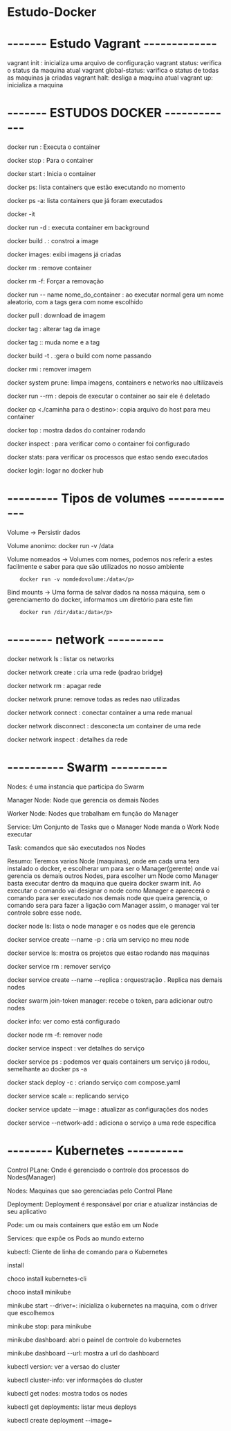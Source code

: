 # Estudo-Docker

# ------- Estudo Vagrant -------------

vagrant init <box>: inicializa uma arquivo de configuração 
vagrant status: verifica o status da maquina atual
vagrant global-status: varifica o status de todas as maquinas ja criadas
vagrant halt: desliga a maquina atual
vagrant up: inicializa a maquina


# ------- ESTUDOS DOCKER -------------

<p> docker run <container>: Executa o container </p>
<p> docker stop <container>: Para o container </p>
<p> docker start <container>: Inicia o container </p>
<p> docker ps: lista containers que estão executando no momento </p>
<p> docker ps -a: lista containers que já foram executados </p>
<p> docker -it <container>  </p>

<p> docker run -d <container>: executa container em background </p>
<p> docker build . : constroi a image</p>
<p> docker images: exibi imagens já criadas</p>
<p> docker rm <container>: remove container</p>
<p> docker rm <container> -f: Forçar a removação</p>
<p> docker run -- name nome_do_container <container>: ao executar normal gera um nome aleatorio, com a tags gera com  nome escolhido</p>
<p> docker pull <imagem>: download de imagem</p>
<p> docker tag <container> <nome da image>: alterar tag da image</p>  
<p> docker tag <container> <nome da image>:<nome da tag>: muda nome e a tag</p>
<p> docker build -t <nome> . :gera o build com nome passando</p>
<p> docker rmi <image>: remover imagem </p>
<p> docker system prune: limpa imagens, containers e networks nao ultilizaveis</p>
<p> docker run --rm <container>: depois de executar o container ao sair ele é deletado</p>
<p> docker cp <container:meuLocadeTrabalho/arquivo> <./caminha para o destino>: copia arquivo do host para meu container</p>
<p> docker top <container>: mostra dados do container rodando</p>
<p> docker inspect <container>: para verificar como o container foi configurado</p>
<p> docker stats: para verificar os processos que estao sendo executados</p>
<p> docker login: logar no docker hub</p>

# --------- Tipos de volumes -------------
<p> Volume -> Persistir dados</p>
<p> Volume anonimo: docker run -v /data</p>
<p> Volume nomeados ->  Volumes com nomes, podemos nos referir a estes facilmente
		    e saber para que são utilizados no nosso ambiente

		docker run -v nomdedovolume:/data</p>
		
<p> Bind mounts -> Uma forma de salvar dados na nossa máquina, sem o gerenciamento do docker,
		informamos um diretório para este fim 

		docker run /dir/data:/data</p>


# -------- network ----------

<p> docker network ls : listar os networks</p>
<p> docker network create <nome>: cria uma rede (padrao bridge)</p>
<p> docker network rm <nome da rede>: apagar rede</p>
<p> docker network prune: remove todas as redes nao utilizadas</p>
<p> docker network connect <rede> <container>: conectar container a uma rede manual</p>
<p> docker network disconnect <rede> <container>: desconecta um container de uma rede</p>
<p> docker network inspect <rede>: detalhes da rede</p>

# ---------- Swarm ----------

<p> Nodes: é uma instancia que participa do Swarm</p>
<p> Manager Node: Node que gerencia os demais Nodes</p>
<p> Worker Node: Nodes que trabalham em função do Manager</p>
<p> Service: Um Conjunto de Tasks que o Manager Node manda o Work Node executar</p>
<p> Task: comandos que são executados nos Nodes</p>

<p> Resumo: Teremos varios Node (maquinas), onde em cada uma tera instalado o docker, e escolherar um para 
ser o Manager(gerente) onde vai gerencia os demais outros Nodes, para escolher um Node como Manager
basta executar dentro da maquina que queira docker swarm init. Ao executar o comando vai designar o node como Manager
e aparecerá o comando para ser executado nos demais node que queira gerencia, o comando sera para fazer a ligação com Manager
assim, o manager vai ter controle sobre esse node.</p>

<p> docker node ls: lista o node manager e os nodes que ele gerencia</p>
<p> docker service create --name <nome da aplicação> -p <porta> <imagem>: cria um serviço no meu node</p>
<p> docker service ls: mostra os projetos que estao rodando nas maquinas</p>
<p> docker service rm <nome>: remover serviço </p>
<p> docker service create --name<nome> --replica <numero de replicas> <imagem>: orquestração . Replica nas demais nodes</p>
<p> docker swarm join-token manager: recebe o token, para adicionar outro nodes</p>
<p> docker info: ver como está configurado</p>
<p> docker node rm <ID> -f: remover node</p>
<p> docker service inspect <ID>: ver detalhes do serviço</p>
<p> docker service ps <ID>: podemos ver quais containers um serviço já rodou, semelhante ao docker ps -a</p>
<p> docker stack deploy -c <arquivo.yaml> <nome>: criando serviço com compose.yaml</p>
<p> docker service scale <nome do serviço>=<quantidade de nodes que quer escalar>: replicando serviço</p> 
<p> docker service update --image <imagem> <serviço>: atualizar as configurações dos nodes</p>
<p> docker service --network-add <nome da rede> <serviço>: adiciona o serviço a uma rede especifica</p>


# -------- Kubernetes ----------

<p> Control PLane: Onde é gerenciado o controle dos processos do Nodes(Manager)</p>
<p> Nodes: Maquinas que sao gerenciadas pelo Control Plane</p>
<p> Deployment: Deployment é responsável por criar e atualizar instâncias de seu aplicativo</p> 
<p> Pode: um ou mais containers que estão em um Node</p>
<p> Services: que expõe os Pods ao mundo externo</p>
<p> kubectl: Cliente de linha de comando para o Kubernetes</p>

<p> install</p>
<p> choco install kubernetes-cli</p>
<p> choco install minikube</p>

<p> minikube start --driver=<Driver>: inicializa o kubernetes na maquina, com o driver que escolhemos</p>
<p> minikube stop: para minikube</p>
<p> minikube dashboard: abri o painel de controle do kubernetes</p>
<p> minikube dashboard --url: mostra a url do dashboard</p>
<p> kubectl version: ver a versao do cluster</p>
<p> kubectl cluster-info: ver informações do cluster</p>
<p> kubectl get nodes: mostra todos os nodes</p>
<p> kubectl get deployments: listar meus deploys</p>
<p> kubectl create deployment <name> --image=<nomedaimagem></p>

